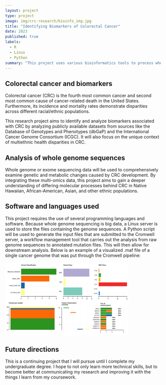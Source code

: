 ```yaml
---
layout: project
type: project
image: img/crc-research/bioinfo_img.jpg
title: "Identifying Biomarkers of Colorectal Cancer"
date: 2023
published: true
labels:
  - R
  - Linux
  - Python
summary: "This project uses various bioinformatics tools to process whole genome sequencing data of colorectal cancer samples and identify potential biomarkers of the cancer."
---
```


## Colorectal cancer and biomarkers
Colorectal cancer (CRC) is the fourth most common cancer and second most common cause of cancer-related death in the United States. Furthermore, its incidence and mortality rates demonstrate disparities across different racial/ethnic populations. 

This research project aims to identify and analyze biomarkers associated with CRC by analyzing publicly available datasets from sources like the Database of Genotypes and Phenotypes (dbGaP) and the International Cancer Genome Consortium (ICGC). It will also focus on the unique context of multiethnic health disparities in CRC.

## Analysis of whole genome sequences
Whole genome or exome sequencing data will be used to comprehensively examine genetic and metabolic changes caused by CRC development. By integrating these multi-omics data, this project aims to gain a deeper understanding of differing molecular processes behind CRC in Native Hawaiian, African-American, Asian, and other ethnic populations.

## Software and languages used
This project requires the use of several programming languages and software. Because whole genome sequencing is big data, a Linux server is used to store the files containing the genome sequences. A Python script will be used to generate the input files that are submitted to the Cromwell server, a workflow management tool that carries out the analysis from raw genome sequences to annotated mutation files. This will then allow for downstream analysis. Below is an example of a visualized .maf file of a single cancer genome that was put through the Cromwell pipeline:

<div class="text-center p-4">
  <img src="../img/crc-research/DCR103-mafSummary.jpg" class="img-thumbnail" width="400px">
</div>

## Future directions
This is a continuing project that I will pursue until I complete my undergraduate degree. I hope to not only learn more technical skills, but to become better at communicating my research and improving it with the things I learn from my coursework.

